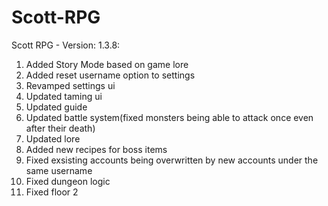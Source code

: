 # Scott-RPG
Scott RPG - Version: 1.3.8: 

1. Added Story Mode based on game lore
2. Added reset username option to settings
3. Revamped settings ui
4. Updated taming ui
5. Updated guide
6. Updated battle system(fixed monsters being able to attack once even 
after their death)
7. Updated lore
8. Added new recipes for boss items
9. Fixed exsisting accounts being overwritten by new accounts under the 
same username
10. Fixed dungeon logic
11. Fixed floor 2
